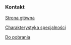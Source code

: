 ### Kontakt

[Strona główna](./README.md)

[Charakterystyka specjalności](./IwPB/preferences.md)

[Do pobrania](./downloads.md)
